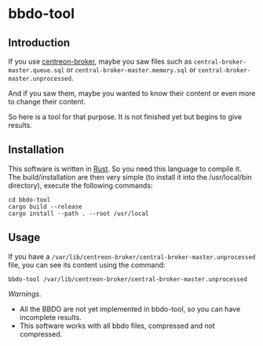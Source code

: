 # bbdo-tool

## Introduction

If you use [centreon-broker](https://github.com/centreon/centreon-collect/),
maybe you saw files such as `central-broker-master.queue.sql` or
`central-broker-master.memory.sql` or `central-broker-master.unprocessed`.

And if you saw them, maybe you wanted to know their content or even more to
change their content.

So here is a tool for that purpose. It is not finished yet but begins to give
results.

## Installation

This software is written in [Rust](https://www.rust-lang.org/).
So you need this language to compile it. The build/installation are then very
simple (to install it into the /usr/local/bin directory), execute the following
commands:

```
cd bbdo-tool
cargo build --release
cargo install --path . --root /usr/local
```

## Usage

If you have a `/var/lib/centreon-broker/central-broker-master.unprocessed`
file, you can see its content using the command:

```
bbdo-tool /var/lib/centreon-broker/central-broker-master.unprocessed
```

*Warnings*.
* All the BBDO are not yet implemented in bbdo-tool, so you can have
  incomplete results.
* This software works with all bbdo files, compressed and not compressed.
